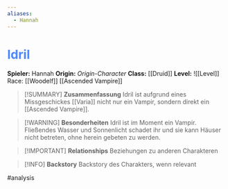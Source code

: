 ```yaml
---
aliases:
  - Hannah
---
```

# <font color = 4d88fd>Idril</font>
**Spieler:** Hannah
**Origin:** *Origin-Character*
**Class:** [[Druid]]
**Level:** ![[Level]]
Race: [[Woodelf]] [[Ascended Vampire]]

>[!SUMMARY] **Zusammenfassung**
>Idril ist aufgrund eines Missgeschickes [[Varia]] nicht nur ein Vampir, sondern direkt ein [[Ascended Vampire]].

>[!WARNING] **Besonderheiten**
>Idril ist im Moment ein Vampir. Fließendes Wasser und Sonnenlicht schadet ihr und sie kann Häuser nicht betreten, ohne herein gebeten zu werden.

>[!IMPORTANT] **Relationships**
>Beziehungen zu anderen Charakteren

>[!INFO] **Backstory**
>Backstory des Charakters, wenn relevant

#analysis